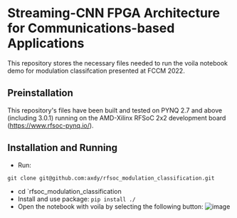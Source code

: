 # Streaming-CNN FPGA Architecture for Communications-based Applications
This repository stores the necessary files needed to run the voila notebook demo for modulation classifcation presented at FCCM 2022.

## Preinstallation
This repository's files have been built and tested on PYNQ 2.7 and above (including 3.0.1) running on the AMD-Xilinx RFSoC 2x2 development board (https://www.rfsoc-pynq.io/).

## Installation and Running
* Run:
```
git clone git@github.com:axdy/rfsoc_modulation_classification.git
```
* cd `rfsoc_modulation_classification
* Install and use package: `pip install ./`
* Open the notebook with voila by selecting the following button:
![image](https://github.com/user-attachments/assets/86f08448-7981-4856-98ff-3670081bd7db)

